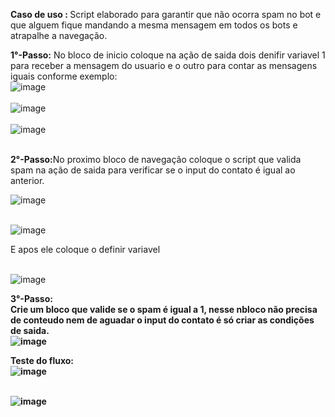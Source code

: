 <b>Caso de uso : </b> Script elaborado para garantir que não ocorra spam no bot e que alguem fique mandando a mesma mensagem em todos os bots e atrapalhe a navegação.

<b>1°-Passo:</b> No bloco de inicio coloque na ação de saida dois denifir variavel 1 para receber a mensagem do usuario e o outro para contar as mensagens iguais conforme exemplo:
<br>![image](https://user-images.githubusercontent.com/18338341/154804619-608710db-8e74-477a-bdf3-d89e4d5b3045.png)</br>
<br>![image](https://user-images.githubusercontent.com/18338341/154804624-45a4dd14-6d95-4eef-9090-ce79e6ef6193.png)</br>
<br>![image](https://user-images.githubusercontent.com/18338341/154804629-b5edf161-46b7-44c7-b68e-bc1f2f163509.png)</br>

</br>
<b>2°-Passo:</b>No proximo bloco de navegação coloque o script que valida spam na ação de saida para verificar se o input do contato é igual ao anterior.

![image](https://user-images.githubusercontent.com/18338341/154804934-33731b79-916a-4b0e-a4bd-6b29518babf7.png)

<br>![image](https://user-images.githubusercontent.com/18338341/154804761-2d698ff8-e92e-4376-8b29-309adc66a66c.png)</br>

E apos ele coloque o definir variavel

<br>![image](https://user-images.githubusercontent.com/18338341/154804780-ca0b791b-7521-4823-89bb-9ad05c752631.png)</br>

<b>3°-Passo:</br> Crie um bloco que valide se o spam é igual a 1, nesse nbloco não precisa de conteudo nem de aguadar o input do contato é só criar as condições de saida.
<br>![image](https://user-images.githubusercontent.com/18338341/154804803-77c214d7-c467-4748-bfc1-99dd54ec4949.png)</br>




<b>Teste do fluxo:</b>
<br>![image](https://user-images.githubusercontent.com/18338341/154804465-76fb6bdf-0cee-407a-b958-f92571ebec97.png)</br>

<br>![image](https://user-images.githubusercontent.com/18338341/154804488-9a8278d7-5b11-4d67-b843-39b797c6c056.png)</br>

